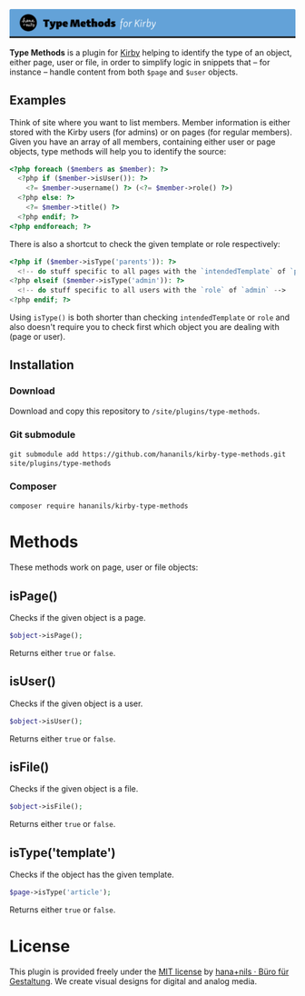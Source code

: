 ![Kirby Type Methods](.github/title.png)

**Type Methods** is a plugin for [Kirby](https://getkirby.com) helping to identify the type of an object, either page, user or file, in order to simplify logic in snippets that – for instance – handle content from both `$page` and `$user` objects.

## Examples

Think of site where you want to list members. Member information is either stored with the Kirby users (for admins) or on pages (for regular members). Given you have an array of all members, containing either user or page objects, type methods will help you to identify the source:

```php
<?php foreach ($members as $member): ?>
  <?php if ($member->isUser()): ?>
    <?= $member->username() ?> (<?= $member->role() ?>)
  <?php else: ?>
    <?= $member->title() ?>
  <?php endif; ?>
<?php endforeach; ?>
```

There is also a shortcut to check the given template or role respectively:

```php
<?php if ($member->isType('parents')): ?>
  <!-- do stuff specific to all pages with the `intendedTemplate` of `parents` -->
<?php elseif ($member->isType('admin')): ?>
  <!-- do stuff specific to all users with the `role` of `admin` -->
<?php endif; ?>
```

Using `isType()` is both shorter than checking `intendedTemplate` or `role` and also doesn't require you to check first which object you are dealing with (page or user).

## Installation

### Download

Download and copy this repository to `/site/plugins/type-methods`.

### Git submodule

```
git submodule add https://github.com/hananils/kirby-type-methods.git site/plugins/type-methods
```

### Composer

```
composer require hananils/kirby-type-methods
```

# Methods

These methods work on page, user or file objects:

## isPage()

Checks if the given object is a page.

```php
$object->isPage();
```

Returns either `true` or `false`.

## isUser()

Checks if the given object is a user.

```php
$object->isUser();
```

Returns either `true` or `false`.

## isFile()

Checks if the given object is a file.

```php
$object->isFile();
```

Returns either `true` or `false`.

## isType('template')

Checks if the object has the given template.

```php
$page->isType('article');
```

Returns either `true` or `false`.

# License

This plugin is provided freely under the [MIT license](LICENSE.md) by [hana+nils · Büro für Gestaltung](https://hananils.de). We create visual designs for digital and analog media.
